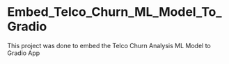 # Embed_Telco_Churn_ML_Model_To_Gradio
This project was done to embed the Telco Churn Analysis ML Model to Gradio App
